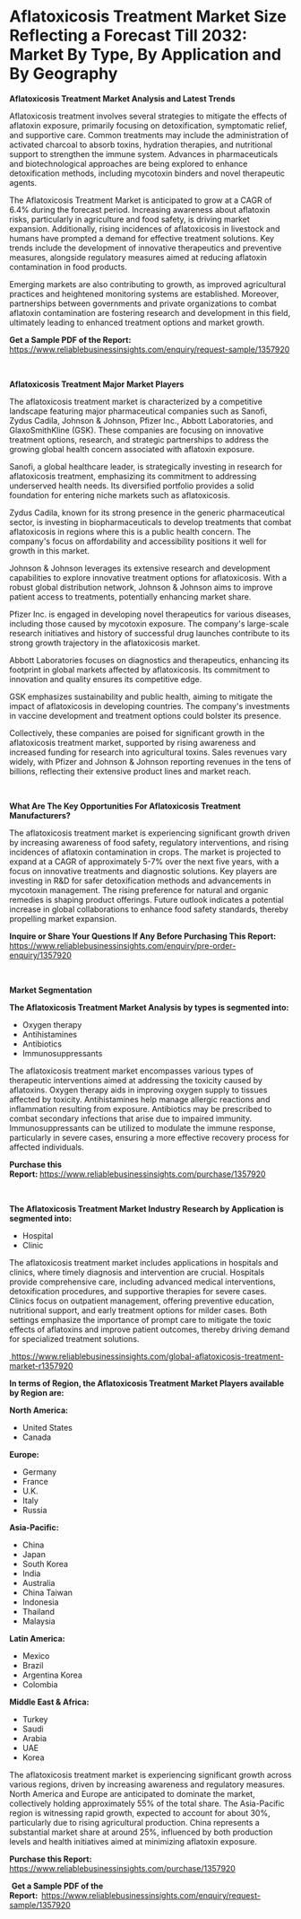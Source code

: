 <p><h1>Aflatoxicosis Treatment Market Size Reflecting a Forecast Till 2032: Market By Type, By Application and By Geography</h1></p><p><strong>Aflatoxicosis Treatment Market Analysis and Latest Trends</strong></p>
<p><p>Aflatoxicosis treatment involves several strategies to mitigate the effects of aflatoxin exposure, primarily focusing on detoxification, symptomatic relief, and supportive care. Common treatments may include the administration of activated charcoal to absorb toxins, hydration therapies, and nutritional support to strengthen the immune system. Advances in pharmaceuticals and biotechnological approaches are being explored to enhance detoxification methods, including mycotoxin binders and novel therapeutic agents.</p><p>The Aflatoxicosis Treatment Market is anticipated to grow at a CAGR of 6.4% during the forecast period. Increasing awareness about aflatoxin risks, particularly in agriculture and food safety, is driving market expansion. Additionally, rising incidences of aflatoxicosis in livestock and humans have prompted a demand for effective treatment solutions. Key trends include the development of innovative therapeutics and preventive measures, alongside regulatory measures aimed at reducing aflatoxin contamination in food products.</p><p>Emerging markets are also contributing to growth, as improved agricultural practices and heightened monitoring systems are established. Moreover, partnerships between governments and private organizations to combat aflatoxin contamination are fostering research and development in this field, ultimately leading to enhanced treatment options and market growth.</p></p>
<p><strong>Get a Sample PDF of the Report:&nbsp;</strong> <a href="https://www.reliablebusinessinsights.com/enquiry/request-sample/1357920?utm_campaign=57&utm_medium=2&utm_source=Github&utm_content=ia&utm_term=13042025&utm_id=aflatoxicosis-treatment">https://www.reliablebusinessinsights.com/enquiry/request-sample/1357920</a></p>
<p>&nbsp;</p>
<p><strong>Aflatoxicosis Treatment Major Market Players</strong></p>
<p><p>The aflatoxicosis treatment market is characterized by a competitive landscape featuring major pharmaceutical companies such as Sanofi, Zydus Cadila, Johnson & Johnson, Pfizer Inc., Abbott Laboratories, and GlaxoSmithKline (GSK). These companies are focusing on innovative treatment options, research, and strategic partnerships to address the growing global health concern associated with aflatoxin exposure.</p><p>Sanofi, a global healthcare leader, is strategically investing in research for aflatoxicosis treatment, emphasizing its commitment to addressing underserved health needs. Its diversified portfolio provides a solid foundation for entering niche markets such as aflatoxicosis.</p><p>Zydus Cadila, known for its strong presence in the generic pharmaceutical sector, is investing in biopharmaceuticals to develop treatments that combat aflatoxicosis in regions where this is a public health concern. The company's focus on affordability and accessibility positions it well for growth in this market.</p><p>Johnson & Johnson leverages its extensive research and development capabilities to explore innovative treatment options for aflatoxicosis. With a robust global distribution network, Johnson & Johnson aims to improve patient access to treatments, potentially enhancing market share.</p><p>Pfizer Inc. is engaged in developing novel therapeutics for various diseases, including those caused by mycotoxin exposure. The company's large-scale research initiatives and history of successful drug launches contribute to its strong growth trajectory in the aflatoxicosis market.</p><p>Abbott Laboratories focuses on diagnostics and therapeutics, enhancing its footprint in global markets affected by aflatoxicosis. Its commitment to innovation and quality ensures its competitive edge.</p><p>GSK emphasizes sustainability and public health, aiming to mitigate the impact of aflatoxicosis in developing countries. The company's investments in vaccine development and treatment options could bolster its presence.</p><p>Collectively, these companies are poised for significant growth in the aflatoxicosis treatment market, supported by rising awareness and increased funding for research into agricultural toxins. Sales revenues vary widely, with Pfizer and Johnson & Johnson reporting revenues in the tens of billions, reflecting their extensive product lines and market reach.</p></p>
<p>&nbsp;</p>
<p><strong>What Are The Key Opportunities For Aflatoxicosis Treatment Manufacturers?</strong></p>
<p><p>The aflatoxicosis treatment market is experiencing significant growth driven by increasing awareness of food safety, regulatory interventions, and rising incidences of aflatoxin contamination in crops. The market is projected to expand at a CAGR of approximately 5-7% over the next five years, with a focus on innovative treatments and diagnostic solutions. Key players are investing in R&D for safer detoxification methods and advancements in mycotoxin management. The rising preference for natural and organic remedies is shaping product offerings. Future outlook indicates a potential increase in global collaborations to enhance food safety standards, thereby propelling market expansion.</p></p>
<p><strong>Inquire or Share Your Questions If Any Before Purchasing This Report:</strong> <a href="https://www.reliablebusinessinsights.com/enquiry/pre-order-enquiry/1357920?utm_campaign=57&utm_medium=2&utm_source=Github&utm_content=ia&utm_term=13042025&utm_id=aflatoxicosis-treatment">https://www.reliablebusinessinsights.com/enquiry/pre-order-enquiry/1357920</a></p>
<p>&nbsp;</p>
<p><strong>Market Segmentation</strong></p>
<p><strong>The Aflatoxicosis Treatment Market Analysis by types is segmented into:</strong></p>
<p><ul><li>Oxygen therapy</li><li>Antihistamines</li><li>Antibiotics</li><li>Immunosuppressants</li></ul></p>
<p><p>The aflatoxicosis treatment market encompasses various types of therapeutic interventions aimed at addressing the toxicity caused by aflatoxins. Oxygen therapy aids in improving oxygen supply to tissues affected by toxicity. Antihistamines help manage allergic reactions and inflammation resulting from exposure. Antibiotics may be prescribed to combat secondary infections that arise due to impaired immunity. Immunosuppressants can be utilized to modulate the immune response, particularly in severe cases, ensuring a more effective recovery process for affected individuals.</p></p>
<p><strong>Purchase this Report:&nbsp;</strong><a href="https://www.reliablebusinessinsights.com/purchase/1357920?utm_campaign=57&utm_medium=2&utm_source=Github&utm_content=ia&utm_term=13042025&utm_id=aflatoxicosis-treatment">https://www.reliablebusinessinsights.com/purchase/1357920</a></p>
<p>&nbsp;</p>
<p><strong>The Aflatoxicosis Treatment Market Industry Research by Application is segmented into:</strong></p>
<p><ul><li>Hospital</li><li>Clinic</li></ul></p>
<p><p>The aflatoxicosis treatment market includes applications in hospitals and clinics, where timely diagnosis and intervention are crucial. Hospitals provide comprehensive care, including advanced medical interventions, detoxification procedures, and supportive therapies for severe cases. Clinics focus on outpatient management, offering preventive education, nutritional support, and early treatment options for milder cases. Both settings emphasize the importance of prompt care to mitigate the toxic effects of aflatoxins and improve patient outcomes, thereby driving demand for specialized treatment solutions.</p></p>
<p><a href="https://www.reliablebusinessinsights.com/global-aflatoxicosis-treatment-market-r1357920?utm_campaign=57&utm_medium=2&utm_source=Github&utm_content=ia&utm_term=13042025&utm_id=aflatoxicosis-treatment">&nbsp;https://www.reliablebusinessinsights.com/global-aflatoxicosis-treatment-market-r1357920</a></p>
<p><strong>In terms of Region, the Aflatoxicosis Treatment Market Players available by Region are:</strong></p>
<p>
    <p> <strong> North America: </strong>
        <ul>
            <li>United States</li>
            <li>Canada</li>
        </ul>
        </p> 
    <p> <strong> Europe: </strong>
        <ul>
            <li>Germany</li>
            <li>France</li>
            <li>U.K.</li>
            <li>Italy</li>
            <li>Russia</li>
        </ul>
        </p> 
    <p> <strong> Asia-Pacific: </strong>
        <ul>
            <li>China</li>
            <li>Japan</li>
            <li>South Korea</li>
            <li>India</li>
            <li>Australia</li>
            <li>China Taiwan</li>
            <li>Indonesia</li>
            <li>Thailand</li>
            <li>Malaysia</li>
        </ul>
        </p> 
    <p> <strong> Latin America: </strong>
        <ul>
            <li>Mexico</li>
            <li>Brazil</li>
            <li>Argentina Korea</li>
            <li>Colombia</li>
        </ul>
        </p> 
    <p> <strong> Middle East & Africa: </strong>
        <ul>
            <li>Turkey</li>
            <li>Saudi</li>
            <li>Arabia</li>
            <li>UAE</li>
            <li>Korea</li>
        </ul>
    </p>
    </p>
<p><p>The aflatoxicosis treatment market is experiencing significant growth across various regions, driven by increasing awareness and regulatory measures. North America and Europe are anticipated to dominate the market, collectively holding approximately 55% of the total share. The Asia-Pacific region is witnessing rapid growth, expected to account for about 30%, particularly due to rising agricultural production. China represents a substantial market share at around 25%, influenced by both production levels and health initiatives aimed at minimizing aflatoxin exposure.</p></p>
<p><strong>Purchase this Report: </strong><a href="https://www.reliablebusinessinsights.com/purchase/1357920?utm_campaign=57&utm_medium=2&utm_source=Github&utm_content=ia&utm_term=13042025&utm_id=aflatoxicosis-treatment">https://www.reliablebusinessinsights.com/purchase/1357920</a></p>
<p>&nbsp;<strong>Get a Sample PDF of the Report:&nbsp;&nbsp;</strong><a href="https://www.reliablebusinessinsights.com/enquiry/request-sample/1357920?utm_campaign=57&utm_medium=2&utm_source=Github&utm_content=ia&utm_term=13042025&utm_id=aflatoxicosis-treatment">https://www.reliablebusinessinsights.com/enquiry/request-sample/1357920</a></p>
<p><strong></strong></p>
<p><p></p><p></p><p></p></p>